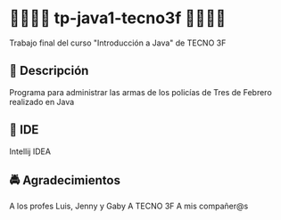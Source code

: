# 🚓🚓🚓🚓 tp-java1-tecno3f 🚓🚓🚓🚓
Trabajo final del curso "Introducción a Java" de TECNO 3F

## 👮 Descripción
Programa para administrar las armas de los
policías de Tres de Febrero realizado en Java

## 🚨 IDE
Intellij IDEA

## 🚔 Agradecimientos

A los profes Luis, Jenny y Gaby
A TECNO 3F
A mis compañer@s


